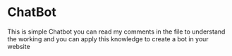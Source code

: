 # ChatBot
This is simple Chatbot you can read my comments in the file to understand the working and you can apply this knowledge to create a bot in your website

